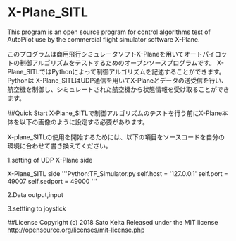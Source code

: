 # X-Plane_SITL
This program is an open source program for control algorithms test of AutoPilot use by the commercial flight simulator software X-Plane.

このプログラムは商用飛行シミュレータソフトX-Planeを用いてオートパイロットの制御アルゴリズムをテストするためのオープンソースプログラムです。
X-Plane_SITLではPythonによって制御アルゴリズムを記述することができます。Pythonは
X-Plane_SITLはUDP通信を用いてX-Planeとデータの送受信を行い、航空機を制御し、シミュレートされた航空機から状態情報を受け取ることができます。


##Quick Start
X-Plane_SITLで制御アルゴリズムのテストを行う前にX-Plane本体を以下の画像のように設定する必要があります。

X-plane_SITLの使用を開始するためには、以下の項目をソースコードを自分の環境に合わせて書き換えてください。

1.setting of UDP
X-Plane side

X-Plane_SITL side
'''Python:TF_Simulator.py
    self.host = '127.0.0.1'
    self.port = 49007
    self.sedport = 49000
'''

2.Data output,input 


3.settting to joystick


##License
Copyright (c) 2018 Sato Keita
Released under the MIT license
<http://opensource.org/licenses/mit-license.php>
